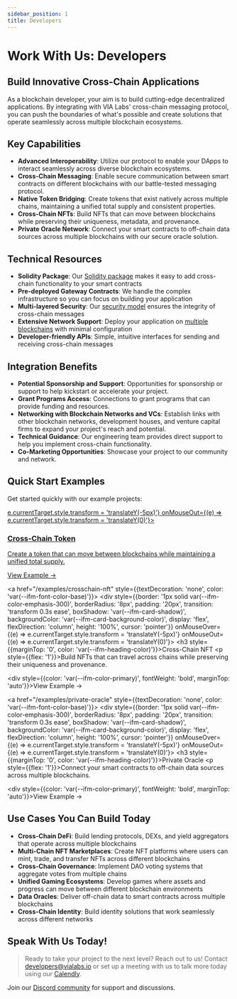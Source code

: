 ```yaml
---
sidebar_position: 1
title: Developers
---
```


# Work With Us: Developers

## Build Innovative Cross-Chain Applications

As a blockchain developer, your aim is to build cutting-edge decentralized applications. By integrating with VIA Labs' cross-chain messaging protocol, you can push the boundaries of what's possible and create solutions that operate seamlessly across multiple blockchain ecosystems.

## Key Capabilities

- **Advanced Interoperability**: Utilize our protocol to enable your DApps to interact seamlessly across diverse blockchain ecosystems.
- **Cross-Chain Messaging**: Enable secure communication between smart contracts on different blockchains with our battle-tested messaging protocol.
- **Native Token Bridging**: Create tokens that exist natively across multiple chains, maintaining a unified total supply and consistent properties.
- **Cross-Chain NFTs**: Build NFTs that can move between blockchains while preserving their uniqueness, metadata, and provenance.
- **Private Oracle Network**: Connect your smart contracts to off-chain data sources across multiple blockchains with our secure oracle solution.

## Technical Resources

- **Solidity Package**: Our [Solidity package](/general/package) makes it easy to add cross-chain functionality to your smart contracts
- **Pre-deployed Gateway Contracts**: We handle the complex infrastructure so you can focus on building your application
- **Multi-layered Security**: Our [security model](/general/technology-overview#security-model) ensures the integrity of cross-chain messages
- **Extensive Network Support**: Deploy your application on [multiple blockchains](/general/supported-networks) with minimal configuration
- **Developer-friendly APIs**: Simple, intuitive interfaces for sending and receiving cross-chain messages

## Integration Benefits

- **Potential Sponsorship and Support**: Opportunities for sponsorship or support to help kickstart or accelerate your project.
- **Grant Programs Access**: Connections to grant programs that can provide funding and resources.
- **Networking with Blockchain Networks and VCs**: Establish links with other blockchain networks, development houses, and venture capital firms to expand your project's reach and potential.
- **Technical Guidance**: Our engineering team provides direct support to help you implement cross-chain functionality.
- **Co-Marketing Opportunities**: Showcase your project to our community and network.

## Quick Start Examples

Get started quickly with our example projects:

<div style={{display: 'grid', gridTemplateColumns: 'repeat(auto-fill, minmax(300px, 1fr))', gap: '20px', margin: '30px 0'}}>
  <a href="/examples/crosschain-token" style={{textDecoration: 'none', color: 'var(--ifm-font-color-base)'}}>
    <div style={{border: '1px solid var(--ifm-color-emphasis-300)', borderRadius: '8px', padding: '20px', transition: 'transform 0.3s ease', boxShadow: 'var(--ifm-card-shadow)', backgroundColor: 'var(--ifm-card-background-color)', display: 'flex', flexDirection: 'column', height: '100%', cursor: 'pointer'}} onMouseOver={(e) => e.currentTarget.style.transform = 'translateY(-5px)'} onMouseOut={(e) => e.currentTarget.style.transform = 'translateY(0)'}>
      <h3 style={{marginTop: '0', color: 'var(--ifm-heading-color)'}}>Cross-Chain Token</h3>
      <p style={{flex: '1'}}>Create a token that can move between blockchains while maintaining a unified total supply.</p>
      <div style={{color: 'var(--ifm-color-primary)', fontWeight: 'bold', marginTop: 'auto'}}>View Example →</div>
    </div>
  </a>
  
  <a href="/examples/crosschain-nft" style={{textDecoration: 'none', color: 'var(--ifm-font-color-base)'}}>
    <div style={{border: '1px solid var(--ifm-color-emphasis-300)', borderRadius: '8px', padding: '20px', transition: 'transform 0.3s ease', boxShadow: 'var(--ifm-card-shadow)', backgroundColor: 'var(--ifm-card-background-color)', display: 'flex', flexDirection: 'column', height: '100%', cursor: 'pointer'}} onMouseOver={(e) => e.currentTarget.style.transform = 'translateY(-5px)'} onMouseOut={(e) => e.currentTarget.style.transform = 'translateY(0)'}>
      <h3 style={{marginTop: '0', color: 'var(--ifm-heading-color)'}}>Cross-Chain NFT</h3>
      <p style={{flex: '1'}}>Build NFTs that can travel across chains while preserving their uniqueness and provenance.</p>
      <div style={{color: 'var(--ifm-color-primary)', fontWeight: 'bold', marginTop: 'auto'}}>View Example →</div>
    </div>
  </a>
  
  <a href="/examples/private-oracle" style={{textDecoration: 'none', color: 'var(--ifm-font-color-base)'}}>
    <div style={{border: '1px solid var(--ifm-color-emphasis-300)', borderRadius: '8px', padding: '20px', transition: 'transform 0.3s ease', boxShadow: 'var(--ifm-card-shadow)', backgroundColor: 'var(--ifm-card-background-color)', display: 'flex', flexDirection: 'column', height: '100%', cursor: 'pointer'}} onMouseOver={(e) => e.currentTarget.style.transform = 'translateY(-5px)'} onMouseOut={(e) => e.currentTarget.style.transform = 'translateY(0)'}>
      <h3 style={{marginTop: '0', color: 'var(--ifm-heading-color)'}}>Private Oracle</h3>
      <p style={{flex: '1'}}>Connect your smart contracts to off-chain data sources across multiple blockchains.</p>
      <div style={{color: 'var(--ifm-color-primary)', fontWeight: 'bold', marginTop: 'auto'}}>View Example →</div>
    </div>
  </a>
</div>

## Use Cases You Can Build Today

- **Cross-Chain DeFi**: Build lending protocols, DEXs, and yield aggregators that operate across multiple blockchains
- **Multi-Chain NFT Marketplaces**: Create NFT platforms where users can mint, trade, and transfer NFTs across different blockchains
- **Cross-Chain Governance**: Implement DAO voting systems that aggregate votes from multiple chains
- **Unified Gaming Ecosystems**: Develop games where assets and progress can move between different blockchain environments
- **Data Oracles**: Deliver off-chain data to smart contracts across multiple blockchains
- **Cross-Chain Identity**: Build identity solutions that work seamlessly across different networks

## Speak With Us Today!

> Ready to take your project to the next level? Reach out to us! Contact [developers@vialabs.io](mailto:developers@vialabs.io) or set up a meeting with us to talk more today using our [Calendly](https://calendly.com/vialabs).

Join our [Discord community](https://discord.gg/vialabs) for support and discussions.
